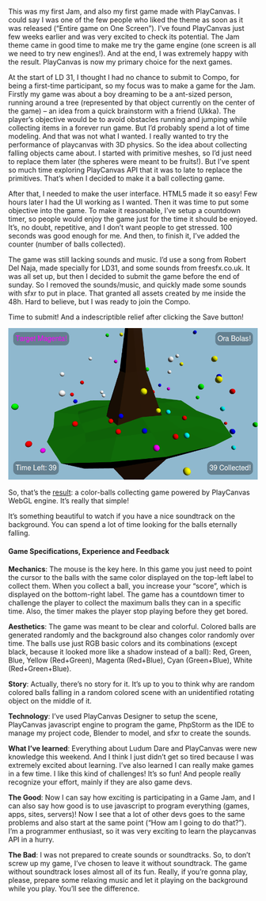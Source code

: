 This was my first Jam, and also my first game made with PlayCanvas. I could say I was one of the few people who liked the theme as soon as it was released (“Entire game on One Screen”). I’ve found PlayCanvas just few weeks earlier and was very excited to check its potential. The Jam theme came in good time to make me try the game engine (one screen is all we need to try new engines!). And at the end, I was extremely happy with the result. PlayCanvas is now my primary choice for the next games.

At the start of LD 31, I thought I had no chance to submit to Compo, for being a first-time participant, so my focus was to make a game for the Jam. Firstly my game was about a boy dreaming to be a ant-sized person, running around a tree (represented by that object currently on the center of the game) – an idea from a quick brainstorm with a friend (Ukka). The player’s objective would be to avoid obstacles running and jumping while collecting items in a forever run game. But I’d probably spend a lot of time modeling. And that was not what I wanted. I really wanted to try the performance of playcanvas with 3D physics. So the idea about collecting falling objects came about. I started with primitive meshes, so I’d just need to replace them later (the spheres were meant to be fruits!). But I’ve spent so much time exploring PlayCanvas API that it was to late to replace the primitives. That’s when I decided to make it a ball collecting game.

After that, I needed to make the user interface. HTML5 made it so easy! Few hours later I had the UI working as I wanted. Then it was time to put some objective into the game. To make it reasonable, I’ve setup a countdown timer, so people would enjoy the game just for the time it should be enjoyed. It’s, no doubt, repetitive, and I don’t want people to get stressed. 100 seconds was good enough for me. And then, to finish it, I’ve added the counter (number of balls collected).

The game was still lacking sounds and music. I’d use a song from Robert Del Naja, made specially for LD31, and some sounds from freesfx.co.uk. It was all set up, but then I decided to submit the game before the end of sunday. So I removed the sounds/music, and quickly made some sounds with sfxr to put in place. That granted all assets created by me inside the 48h. Hard to believe, but I was ready to join the Compo.

Time to submit! And a indescriptible relief after clicking the Save button!

[![Ora Bolas](images/projects/ora-bolas/ora-bolas.png)](images/projects/ora-bolas/ora-bolas.png)

So, that’s the [result](http://ludumdare.com/compo/ludum-dare-31/?action=preview&uid=46558): a color-balls collecting game powered by PlayCanvas WebGL engine. It’s really that simple!

It’s something beautiful to watch if you have a nice soundtrack on the background. You can spend a lot of time looking for the balls eternally falling.

#### Game Specifications, Experience and Feedback

**Mechanics**: The mouse is the key here. In this game you just need to point the cursor to the balls with the same color displayed on the top-left label to collect them. When you collect a ball, you increase your “score”, which is displayed on the bottom-right label. The game has a countdown timer to challenge the player to collect the maximum balls they can in a specific time. Also, the timer makes the player stop playing before they get bored.

**Aesthetics**: The game was meant to be clear and colorful. Colored balls are generated randomly and the background also changes color randomly over time. The balls use just RGB basic colors and its combinations (except black, because it looked more like a shadow instead of a ball): Red, Green, Blue, Yellow (Red+Green), Magenta (Red+Blue), Cyan (Green+Blue), White (Red+Green+Blue).

**Story**: Actually, there’s no story for it. It’s up to you to think why are random colored balls falling in a random colored scene with an unidentified rotating object on the middle of it.

**Technology**: I’ve used PlayCanvas Designer to setup the scene, PlayCanvas javascript engine to program the game, PhpStorm as the IDE to manage my project code, Blender to model, and sfxr to create the sounds.

**What I’ve learned**: Everything about Ludum Dare and PlayCanvas were new knowledge this weekend. And I think I just didn’t get so tired because I was extremely excited about learning. I’ve also learned I can really make games in a few time. I like this kind of challenges! It’s so fun! And people really recognize your effort, mainly if they are also game devs.

**The Good**: Now I can say how exciting is participating in a Game Jam, and I can also say how good is to use javascript to program everything (games, apps, sites, servers)! Now I see that a lot of other devs goes to the same problems and also start at the same point (“How am I going to do that?”). I’m a programmer enthusiast, so it was very exciting to learn the playcanvas API in a hurry.

**The Bad**: I was not prepared to create sounds or soundtracks. So, to don’t screw up my game, I’ve chosen to leave it without soundtrack. The game without soundtrack loses almost all of its fun. Really, if you’re gonna play, please, prepare some relaxing music and let it playing on the background while you play. You’ll see the difference.